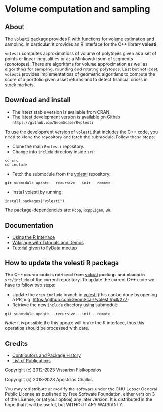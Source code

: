 # Volume computation and sampling

## About
The `volesti` package provides [R](https://www.r-project.org/) with functions for volume estimation and sampling. In particular, it provides an R interface for the C++ library [**volesti**](https://github.com/GeomScale/volesti).

`volesti` computes approximations of volume of polytopes given as a set of points or linear inequalities or as a Minkowski sum of segments (zonotopes). There are algorithms for volume approximation as well as algorithms for sampling, rounding and rotating polytopes. Last but not least, `volesti` provides implementations of geometric algorithms to compute the score of a portfolio given asset returns and to detect financial crises in stock markets.

##  Download and install

* The latest stable version is available from CRAN.
* The latest development version is available on Github `https://github.com/GeomScale/Rvolesti`

To use the development version of `volesti` that includes the C++ code, you need to clone the repository and fetch the submodule. Follow these steps:

* Clone the main `Rvolesti` repository.
* Change into `include` directory inside `src`:
```
cd src
cd include
```
* Fetch the submodule from the [volesti](https://github.com/GeomScale/volesti) repository:
```
git submodule update --recursive --init --remote
```
* Install volesti by running:
```
install.packages("volesti")
```

The package-dependencies are: `Rcpp`, `RcppEigen`, `BH`.

## Documentation

* [Using the R Interface](https://github.com/GeomScale/volesti/blob/v1.1.1/doc/r_interface.md)
* [Wikipage with Tutorials and Demos](https://github.com/GeomScale/volesti/wiki)
* [Tutorial given to PyData meetup](https://vissarion.github.io/tutorials/volesti_tutorial_pydata.html)

## How to update the volesti R package

The C++ source code is retrieved from [volesti](https://github.com/GeomScale/volesti) package and placed in `src/include` of the current repository. To update the current C++ code we have to follow two steps:

- Update the `cran_include` branch in [volesti](https://github.com/GeomScale/volesti) (this can be done by opening a PR, e.g. https://github.com/GeomScale/volesti/pull/277)
- Retrieve the new `include` directory using submodule
```
git submodule update --recursive --init --remote
```

*Note:* it is possible the this update will brake the R interface, thus this operation should be processed with care. 

## Credits

* [Contributors and Package History](https://github.com/GeomScale/volesti/blob/v1.1.1/doc/credits.md)
* [List of Publications](https://github.com/GeomScale/volesti/blob/v1.1.1/doc/publications.md)

Copyright (c) 2012-2023 Vissarion Fisikopoulos

Copyright (c) 2018-2023 Apostolos Chalkis

You may redistribute or modify the software under the GNU Lesser General Public License as published by Free Software Foundation, either version 3 of the License, or (at your option) any later version. It is distributed in the hope that it will be useful, but WITHOUT ANY WARRANTY.

